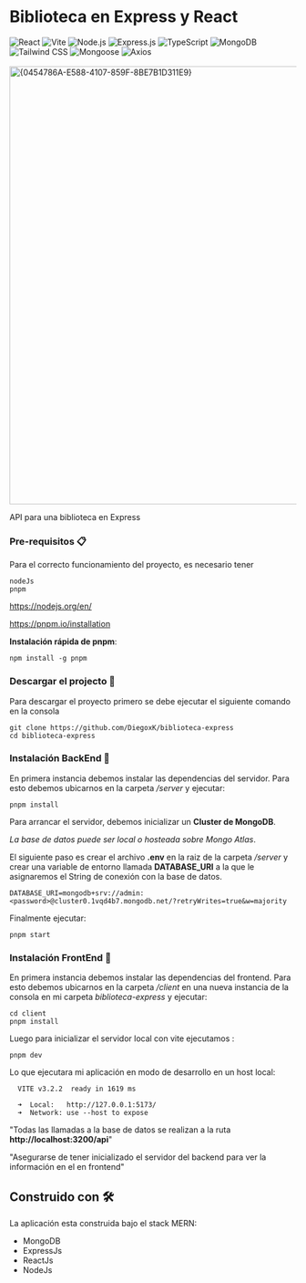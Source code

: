 # Biblioteca en Express y React

<div>
  <img src="https://img.shields.io/badge/React-20232A?style=for-the-badge&logo=react&logoColor=white" alt="React"/>
  <img src="https://img.shields.io/badge/Vite-646CFF?style=for-the-badge&logo=vite&logoColor=white" alt="Vite"/>
  <img src="https://img.shields.io/badge/Node.js-339933?style=for-the-badge&logo=nodedotjs&logoColor=white" alt="Node.js"/>
  <img src="https://img.shields.io/badge/Express.js-000000?style=for-the-badge&logo=express&logoColor=white" alt="Express.js"/>
  <img src="https://img.shields.io/badge/TypeScript-007ACC?style=for-the-badge&logo=typescript&logoColor=white" alt="TypeScript"/>
  <img src="https://img.shields.io/badge/MongoDB-47A248?style=for-the-badge&logo=mongodb&logoColor=white" alt="MongoDB"/>
  <img src="https://img.shields.io/badge/Tailwind_CSS-38B2AC?style=for-the-badge&logo=tailwind-css&logoColor=white" alt="Tailwind CSS"/>
  <img src="https://img.shields.io/badge/Mongoose-880000?style=for-the-badge&logo=mongoose&logoColor=white" alt="Mongoose"/>
  <img src="https://img.shields.io/badge/Axios-5A29E4?style=for-the-badge&logo=axios&logoColor=white" alt="Axios"/>
</div>

<br/>
  
<img width="1360" height="768" alt="{0454786A-E588-4107-859F-8BE7B1D311E9}" src="https://github.com/user-attachments/assets/16811707-8229-42d6-b7a6-6b67f900c237" />

API para una biblioteca en Express

### **Pre-requisitos** 📋

Para el correcto funcionamiento del proyecto, es necesario tener

```
nodeJs
pnpm
```

https://nodejs.org/en/

https://pnpm.io/installation

**Instalación rápida de pnpm**:

```
npm install -g pnpm
```

### **Descargar el projecto** 🔧

Para descargar el proyecto primero se debe ejecutar el siguiente comando en la consola

```
git clone https://github.com/DiegoxK/biblioteca-express
cd biblioteca-express
```

### **Instalación BackEnd** 🔧

En primera instancia debemos instalar las dependencias del servidor. Para esto debemos ubicarnos en la carpeta _/server_ y ejecutar:

```
pnpm install
```

Para arrancar el servidor, debemos inicializar un **Cluster de MongoDB**.

_La base de datos puede ser local o hosteada sobre Mongo Atlas_.

El siguiente paso es crear el archivo **.env** en la raiz de la carpeta _/server_ y crear una variable de entorno llamada **DATABASE_URI** a la que le asignaremos el String de conexión con la base de datos.

```
DATABASE_URI=mongodb+srv://admin:<password>@cluster0.1vqd4b7.mongodb.net/?retryWrites=true&w=majority

```

Finalmente ejecutar:

```
pnpm start
```

### Instalación FrontEnd 🔧

En primera instancia debemos instalar las dependencias del frontend. Para esto debemos ubicarnos en la carpeta _/client_ en una nueva instancia de la consola en mi carpeta _biblioteca-express_ y ejecutar:

```
cd client
pnpm install
```

Luego para inicializar el servidor local con vite ejecutamos :

```
pnpm dev
```

Lo que ejecutara mi aplicación en modo de desarrollo en un host local:

```
  VITE v3.2.2  ready in 1619 ms

  ➜  Local:   http://127.0.0.1:5173/
  ➜  Network: use --host to expose
```

"Todas las llamadas a la base de datos se realizan a la ruta **http://localhost:3200/api**"

"Asegurarse de tener inicializado el servidor del backend para ver la información en el en frontend"

## Construido con 🛠️

La aplicación esta construida bajo el stack MERN:

- MongoDB
- ExpressJs
- ReactJs
- NodeJs

